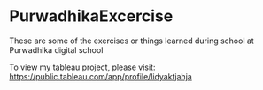 # PurwadhikaExcercise

These are some of the exercises or things learned during school at Purwadhika digital school

To view my tableau project, please visit: https://public.tableau.com/app/profile/lidyaktjahja
